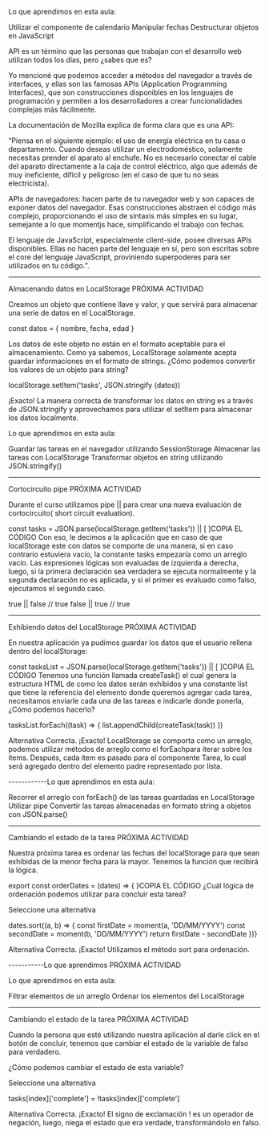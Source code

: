 Lo que aprendimos en esta aula:

Utilizar el componente de calendario
Manipular fechas
Destructurar objetos en JavaScript

API es un término que las personas que trabajan con el desarrollo web utilizan todos los días, pero ¿sabes que es?

Yo mencioné que podemos acceder a métodos del navegador a través de interfaces, y ellas son las famosas APIs (Application Programming Interfaces), que son construcciones disponibles en los lenguajes de programación y permiten a los desarrolladores a crear funcionalidades complejas más fácilmente.

La documentación de Mozilla explica de forma clara que es una API:

“Piensa en el siguiente ejemplo: el uso de energía eléctrica en tu casa o departamento. Cuando deseas utilizar un electrodoméstico, solamente necesitas prender el aparato al enchufe. No es necesario conectar el cable del aparato directamente a la caja de control eléctrico, algo que además de muy ineficiente, difícil y peligroso (en el caso de que tu no seas electricista).

APIs de navegadores: hacen parte de tu navegador web y son capaces de exponer datos del navegador. Esas construcciones abstraen el código más complejo, proporcionando el uso de sintaxis más simples en su lugar, semejante a lo que momentjs hace, simplificando el trabajo con fechas.

El lenguaje de JavaScript, especialmente client-side, posee diversas APIs disponibles. Ellas no hacen parte del lenguaje en sí, pero son escritas sobre el core del lenguaje JavaScript, proviniendo superpoderes para ser utilizados en tu código.”.

---------------------

Almacenando datos en LocalStorage
PRÓXIMA ACTIVIDAD

Creamos un objeto que contiene llave y valor, y que servirá para almacenar una serie de datos en el LocalStorage.

const datos = {
   nombre,
   fecha,
   edad
}

Los datos de este objeto no están en el formato aceptable para el almacenamiento. Como ya sabemos, LocalStorage solamente acepta guardar informaciones en el formato de strings. ¿Cómo podemos convertir los valores de un objeto para string?

localStorage.setItem('tasks', JSON.stringify (datos))

¡Exacto! La manera correcta de transformar los datos en string es a través de JSON.stringify y aprovechamos para utilizar el setItem para almacenar los datos localmente.


Lo que aprendimos en esta aula:

Guardar las tareas en el navegador utilizando SessionStorage
Almacenar las tareas con LocalStorage
Transformar objetos en string utilizando JSON.stringify()

---------------------

Cortocircuito pipe
PRÓXIMA ACTIVIDAD

Durante el curso utilizamos pipe || para crear una nueva evaluación de cortocircuito( short circuit evaluation).

const tasks = JSON.parse(localStorage.getItem('tasks')) || [ ]COPIA EL CÓDIGO
Con eso, le decimos a la aplicación que en caso de que localStorage este con datos se comporte de una manera, si en caso contrario estuviera vacío, la constante tasks empezaría como un arreglo vacío. Las expresiones lógicas son evaluadas de izquierda a derecha, luego, si la primera declaración sea verdadera se ejecuta normalmente y la segunda declaración no es aplicada, y si el primer es evaluado como falso, ejecutamos el segundo caso.

true || false // true
false || true // true

--------------

 Exhibiendo datos del LocalStorage
PRÓXIMA ACTIVIDAD

En nuestra aplicación ya pudimos guardar los datos que el usuario rellena dentro del localStorage:

const tasksList = JSON.parse(localStorage.getItem('tasks')) || [ ]COPIA EL CÓDIGO
Tenemos una función llamada createTask() el cual genera la estructura HTML de como los datos serán exhibidos y una constante list que tiene la referencia del elemento donde queremos agregar cada tarea, necesitamos enviarle cada una de las tareas e indicarle donde ponerla, ¿Cómo podemos hacerlo?

tasksList.forEach((task) => {
        list.appendChild(createTask(task))
})

Alternativa Correcta. ¡Exacto! LocalStorage se comporta como un arreglo, podemos utilizar métodos de arreglo como el forEachpara iterar sobre los ítems. Después, cada ítem es pasado para el componente Tarea, lo cual será agregado dentro del elemento padre representado por lista.

------------Lo que aprendimos en esta aula:

Recorrer el arreglo con forEach() de las tareas guardadas en LocalStorage
Utilizar pipe
Convertir las tareas almacenadas en formato string a objetos con JSON.parse()


----------------

Cambiando el estado de la tarea
PRÓXIMA ACTIVIDAD

Nuestra próxima tarea es ordenar las fechas del localStorage para que sean exhibidas de la menor fecha para la mayor. Tenemos la función que recibirá la lógica.

export const orderDates = (dates) => { }COPIA EL CÓDIGO
¿Cuál lógica de ordenación podemos utilizar para concluir esta tarea?

Seleccione una alternativa

dates.sort((a, b) => {
    const firstDate = moment(a, 'DD/MM/YYYY')
    const secondDate = moment(b, 'DD/MM/YYYY')
    return firstDate - secondDate
})}

Alternativa Correcta. ¡Exacto! Utilizamos el método sort para ordenación.


-----------Lo que aprendimos
PRÓXIMA ACTIVIDAD

Lo que aprendimos en esta aula:

Filtrar elementos de un arreglo
Ordenar los elementos del LocalStorage


-------------

Cambiando el estado de la tarea
PRÓXIMA ACTIVIDAD

Cuando la persona que esté utilizando nuestra aplicación al darle click en el botón de concluir, tenemos que cambiar el estado de la variable de falso para verdadero.

¿Cómo podemos cambiar el estado de esta variable?

Seleccione una alternativa

tasks[index]['complete'] = !tasks[index]['complete']

Alternativa Correcta. ¡Exacto! El signo de exclamación ! es un operador de negación, luego, niega el estado que era verdade, transformándolo en falso.
